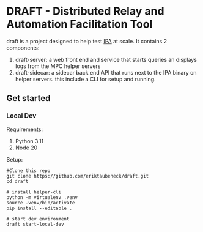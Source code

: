 # DRAFT - Distributed Relay and Automation Facilitation Tool

draft is a project designed to help test [IPA](https://github.com/private-attribution/ipa) at scale. It contains 2 components:

1. draft-server: a web front end and service that starts queries an displays logs from the MPC helper servers
2. draft-sidecar: a sidecar back end API that runs next to the IPA binary on helper servers. this include a CLI for setup and running.

## Get started

### Local Dev

Requirements:
1. Python 3.11
2. Node 20



Setup:

```
#Clone this repo
git clone https://github.com/eriktaubeneck/draft.git
cd draft

# install helper-cli
python -m virtualenv .venv
source .venv/bin/activate
pip install --editable .

# start dev environment
draft start-local-dev
```
